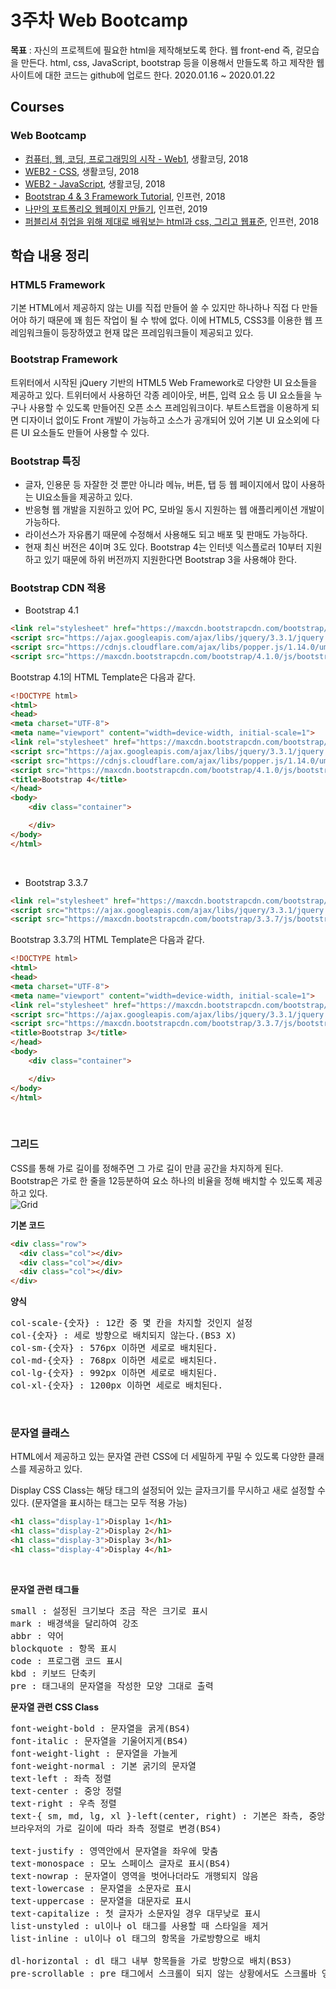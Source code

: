 3주차 Web Bootcamp
=========================

**목표** : 자신의 프로젝트에 필요한 html을 제작해보도록 한다. 웹 front-end 즉, 겉모습을 만든다. html, css, JavaScript, bootstrap 등을 이용해서 만들도록 하고 제작한 웹사이트에 대한 코드는 github에 업로드 한다. 2020.01.16 ~ 2020.01.22

Courses
-------

### Web Bootcamp
- [컴퓨터, 웹, 코딩, 프로그래밍의 시작 - Web1](https://www.inflearn.com/course/%EC%BB%B4%ED%93%A8%ED%84%B0-%EC%9B%B9-%EC%BD%94%EB%94%A9-%ED%94%84%EB%A1%9C%EA%B7%B8%EB%9E%98%EB%B0%8D-%EC%8B%9C%EC%9E%91-web-1), 생활코딩, 2018
- [WEB2 - CSS](https://www.inflearn.com/course/%EC%83%9D%ED%99%9C%EC%BD%94%EB%94%A9%EC%9D%98-web2%EC%8B%9C%EB%A6%AC%EC%A6%88), 생활코딩, 2018
- [WEB2 - JavaScript](https://www.inflearn.com/course/web2-javascript), 생활코딩, 2018
- [Bootstrap 4 & 3 Framework Tutorial](https://www.inflearn.com/course/bootstrap-2#), 인프런, 2018
- [나만의 포트폴리오 웹페이지 만들기](https://www.inflearn.com/course/%ED%8F%AC%ED%8A%B8%ED%8F%B4%EB%A6%AC%EC%98%A4#), 인프런, 2019
- [퍼블리셔 취업을 위해 제대로 배워보는 html과 css, 그리고 웹표준](https://www.inflearn.com/course/html-css-webazit), 인프런, 2018

학습 내용 정리
-------------
### HTML5 Framework
기본 HTML에서 제공하지 않는 UI를 직접 만들어 쓸 수 있지만 하나하나 직접 다 만들어야 하기 때문에 꽤 힘든 작업이 될 수 밖에 없다. 이에 HTML5, CSS3를 이용한 웹 프레임워크들이 등장하였고 현재 많은 프레임워크들이 제공되고 있다.<br>

### Bootstrap Framework
트위터에서 시작된 jQuery 기반의 HTML5 Web Framework로 다양한 UI 요소들을 제공하고 있다. 트위터에서 사용하던 각종 레이아웃, 버튼, 입력 요소 등 UI 요소들을 누구나 사용할 수 있도록 만들어진 오픈 소스 프레임워크이다. 부트스트랩을 이용하게 되면 디자이너 없이도 Front 개발이 가능하고 소스가 공개되어 있어 기본 UI 요소외에 다른 UI 요소들도 만들어 사용할 수 있다.<br>

### Bootstrap 특징
- 글자, 인용문 등 자잘한 것 뿐만 아니라 메뉴, 버튼, 탭 등 웹 페이지에서 많이 사용하는 UI요소들을 제공하고 있다.
- 반응형 웹 개발을 지원하고 있어 PC, 모바일 동시 지원하는 웹 애플리케이션 개발이 가능하다.
- 라이선스가 자유롭기 때문에 수정해서 사용해도 되고 배포 및 판매도 가능하다.
- 현재 최신 버전은 4이며 3도 있다. Bootstrap 4는 인터넷 익스플로러 10부터 지원하고 있기 때문에 하위 버전까지 지원한다면 Bootstrap 3을 사용해야 한다.<br>

### Bootstrap CDN 적용
- Bootstrap 4.1
```html
<link rel="stylesheet" href="https://maxcdn.bootstrapcdn.com/bootstrap/4.1.0/css/bootstrap.min.css">
<script src="https://ajax.googleapis.com/ajax/libs/jquery/3.3.1/jquery.min.js"></script>
<script src="https://cdnjs.cloudflare.com/ajax/libs/popper.js/1.14.0/umd/popper.min.js"></script>
<script src="https://maxcdn.bootstrapcdn.com/bootstrap/4.1.0/js/bootstrap.min.js"></script>
```
Bootstrap 4.1의 HTML Template은 다음과 같다.
```html
<!DOCTYPE html>
<html>
<head>
<meta charset="UTF-8">
<meta name="viewport" content="width=device-width, initial-scale=1">
<link rel="stylesheet" href="https://maxcdn.bootstrapcdn.com/bootstrap/4.1.0/css/bootstrap.min.css">
<script src="https://ajax.googleapis.com/ajax/libs/jquery/3.3.1/jquery.min.js"></script>
<script src="https://cdnjs.cloudflare.com/ajax/libs/popper.js/1.14.0/umd/popper.min.js"></script>
<script src="https://maxcdn.bootstrapcdn.com/bootstrap/4.1.0/js/bootstrap.min.js"></script>
<title>Bootstrap 4</title>
</head>
<body>
	<div class="container">

	</div>
</body>
</html>
```

<br>

- Bootstrap 3.3.7
```html
<link rel="stylesheet" href="https://maxcdn.bootstrapcdn.com/bootstrap/3.3.7/css/bootstrap.min.css">
<script src="https://ajax.googleapis.com/ajax/libs/jquery/3.3.1/jquery.min.js"></script>
<script src="https://maxcdn.bootstrapcdn.com/bootstrap/3.3.7/js/bootstrap.min.js"></script>
```
Bootstrap 3.3.7의 HTML Template은 다음과 같다.
```html
<!DOCTYPE html>
<html>
<head>
<meta charset="UTF-8">
<meta name="viewport" content="width=device-width, initial-scale=1">
<link rel="stylesheet" href="https://maxcdn.bootstrapcdn.com/bootstrap/3.3.7/css/bootstrap.min.css">
<script src="https://ajax.googleapis.com/ajax/libs/jquery/3.3.1/jquery.min.js"></script>
<script src="https://maxcdn.bootstrapcdn.com/bootstrap/3.3.7/js/bootstrap.min.js"></script>
<title>Bootstrap 3</title>
</head>
<body>
	<div class="container">

	</div>
</body>
</html>
```

<br>

### 그리드
CSS를 통해 가로 길이를 정해주면 그 가로 길이 만큼 공간을 차지하게 된다. Bootstrap은 가로 한 줄을 12등분하여 요소 하나의 비율을 정해 배치할 수 있도록 제공하고 있다.<br>
![Grid](https://user-images.githubusercontent.com/48443734/73048429-753e1c80-3ebc-11ea-863e-f3294e84e524.PNG)

**기본 코드**
```html
<div class="row">
  <div class="col"></div>
  <div class="col"></div>
  <div class="col"></div>
</div>
```
**양식**
<pre>col-scale-{숫자} : 12칸 중 몇 칸을 차지할 것인지 설정
col-{숫자} : 세로 방향으로 배치되지 않는다.(BS3 X)
col-sm-{숫자} : 576px 이하면 세로로 배치된다.
col-md-{숫자} : 768px 이하면 세로로 배치된다.
col-lg-{숫자} : 992px 이하면 세로로 배치된다.
col-xl-{숫자} : 1200px 이하면 세로로 배치된다.</pre><br>

### 문자열 클래스
HTML에서 제공하고 있는 문자열 관련 CSS에 더 세밀하게 꾸밀 수 있도록 다양한 클래스를 제공하고 있다.

Display CSS Class는 해당 태그의 설정되어 있는 글자크기를 무시하고 새로 설정할 수 있다. (문자열을 표시하는 태그는 모두 적용 가능)
```html
<h1 class="display-1">Display 1</h1>
<h1 class="display-2">Display 2</h1>
<h1 class="display-3">Display 3</h1>
<h1 class="display-4">Display 4</h1>
```

<br>

**문자열 관련 태그들**
<pre>small : 설정된 크기보다 조금 작은 크기로 표시
mark : 배경색을 달리하여 강조
abbr : 약어
blockquote : 항목 표시
code : 프로그램 코드 표시
kbd : 키보드 단축키
pre : 태그내의 문자열을 작성한 모양 그대로 출력</pre>

**문자열 관련 CSS Class**
<pre>font-weight-bold : 문자열을 굵게(BS4)
font-italic : 문자열을 기울어지게(BS4)
font-weight-light : 문자열을 가늘게
font-weight-normal : 기본 굵기의 문자열
text-left : 좌측 정렬
text-center : 중앙 정렬
text-right : 우측 정렬
text-{ sm, md, lg, xl }-left(center, right) : 기본은 좌측, 중앙, 우측에 정렬 되지만
브라우저의 가로 길이에 따라 좌측 정렬로 변경(BS4)

text-justify : 영역안에서 문자열을 좌우에 맞춤
text-monospace : 모노 스페이스 글자로 표시(BS4)
text-nowrap : 문자열이 영역을 벗어나더라도 개행되지 않음
text-lowercase : 문자열을 소문자로 표시
text-uppercase : 문자열을 대문자로 표시
text-capitalize : 첫 글자가 소문자일 경우 대무낮로 표시
list-unstyled : ul이나 ol 태그를 사용할 때 스타일을 제거
list-inline : ul이나 ol 태그의 항목을 가로방향으로 배치

dl-horizontal : dl 태그 내부 항목들을 가로 방향으로 배치(BS3)
pre-scrollable : pre 태그에서 스크롤이 되지 않는 상황에서도 스크롤바 영역을 표시</pre>
